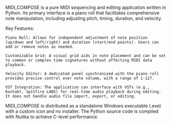 MIDI_COMPOSE is a pure MIDI sequencing and editing application written in Python. Its primary interface is a piano roll that facilitates comprehensive note manipulation, including adjusting pitch, timing, duration, and velocity.

Key Features:

    Piano Roll: Allows for independent adjustment of note position (up/down and left/right) and duration (start/end points). Users can add or remove notes as needed.

    Customizable Grid: A visual grid aids in note placement and can be set to common or complex time signatures without affecting MIDI data playback.

    Velocity Editor: A dedicated panel synchronized with the piano roll provides precise control over note volume, with a range of 1-127.

    VST Integration: The application can interface with VSTs (e.g., Kontakt, Spitfire LABS) for real-time audio playback during editing. It does not handle audio file import, export, or editing.

MIDI_COMPOSE is distributed as a standalone Windows executable (.exe) with a custom icon and no installer. The Python source code is compiled with Nuitka to achieve C-level performance.